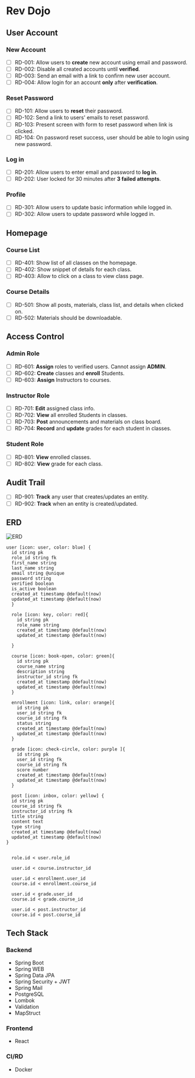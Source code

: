 # Rev Dojo

## User Account

### New Account

- [ ] RD-001: Allow users to **create** new account using email and password.
- [ ] RD-002: Disable all created accounts until **verified**.
- [ ] RD-003: Send an email with a link to confirm new user account.
- [ ] RD-004: Allow login for an account **only** after **verification**.

### Reset Password

- [ ] RD-101: Allow users to **reset** their password.
- [ ] RD-102: Send a link to users' emails to reset password.
- [ ] RD-103: Present screen with form to reset password when link is clicked.
- [ ] RD-104: On password reset success, user should be able to login using new password.

### Log in

- [ ] RD-201: Allow users to enter email and password to **log in**.
- [ ] RD-202: User locked for 30 minutes after **3 failed attempts**.

### Profile

- [ ] RD-301: Allow users to update basic information while logged in.
- [ ] RD-302: Allow users to update password while logged in.

## Homepage

### Course List

- [ ] RD-401: Show list of all classes on the homepage.
- [ ] RD-402: Show snippet of details for each class.
- [ ] RD-403: Allow to click on a class to view class page.

### Course Details

- [ ] RD-501: Show all posts, materials, class list, and details when clicked on.
- [ ] RD-502: Materials should be downloadable.

## Access Control

### Admin Role

- [ ] RD-601: **Assign** roles to verified users. Cannot assign **ADMIN**.
- [ ] RD-602: **Create** classes and **enroll** Students.
- [ ] RD-603: **Assign** Instructors to courses.

### Instructor Role

- [ ] RD-701: **Edit** assigned class info.
- [ ] RD-702: **View** all enrolled Students in classes.
- [ ] RD-703: **Post** announcements and materials on class board.
- [ ] RD-704: **Record** and **update** grades for each student in classes.

### Student Role

- [ ] RD-801: **View** enrolled classes.
- [ ] RD-802: **View** grade for each class.

## Audit Trail

- [ ] RD-901: **Track** any user that creates/updates an entity.
- [ ] RD-902: **Track** when an entity is created/updated.

## ERD

![ERD](ERD.png)

```
user [icon: user, color: blue] {
  id string pk
  role_id string fk
  first_name string
  last_name string
  email string @unique
  password string
  verified boolean
  is_active boolean
  created_at timestamp @default(now)
  updated_at timestamp @default(now)
  }

  role [icon: key, color: red]{
    id string pk
    role_name string
    created_at timestamp @default(now)
    updated_at timestamp @default(now)

  }

  course [icon: book-open, color: green]{
    id string pk
    course_name string
    description string
    instructor_id string fk
    created_at timestamp @default(now)
    updated_at timestamp @default(now)
  }

  enrollment [icon: link, color: orange]{
    id string pk
    user_id string fk
    course_id string fk
    status string
    created_at timestamp @default(now)
    updated_at timestamp @default(now)
  }

  grade [icon: check-circle, color: purple ]{
    id string pk
    user_id string fk
    course_id string fk
    score number
    created_at timestamp @default(now)
    updated_at timestamp @default(now)
  }

  post [icon: inbox, color: yellow] {
  id string pk
  course_id string fk
  instructor_id string fk
  title string
  content text
  type string
  created_at timestamp @default(now)
  updated_at timestamp @default(now)
}


  role.id < user.role_id

  user.id < course.instructor_id

  user.id < enrollment.user_id
  course.id < enrollment.course_id

  user.id < grade.user_id
  course.id < grade.course_id

  user.id < post.instructor_id
  course.id < post.course_id
```

## Tech Stack

### Backend

- Spring Boot
- Spring WEB
- Spring Data JPA
- Spring Security + JWT
- Spring Mail
- PostgreSQL
- Lombok
- Validation
- MapStruct

### Frontend

- React

### CI/RD

- Docker
